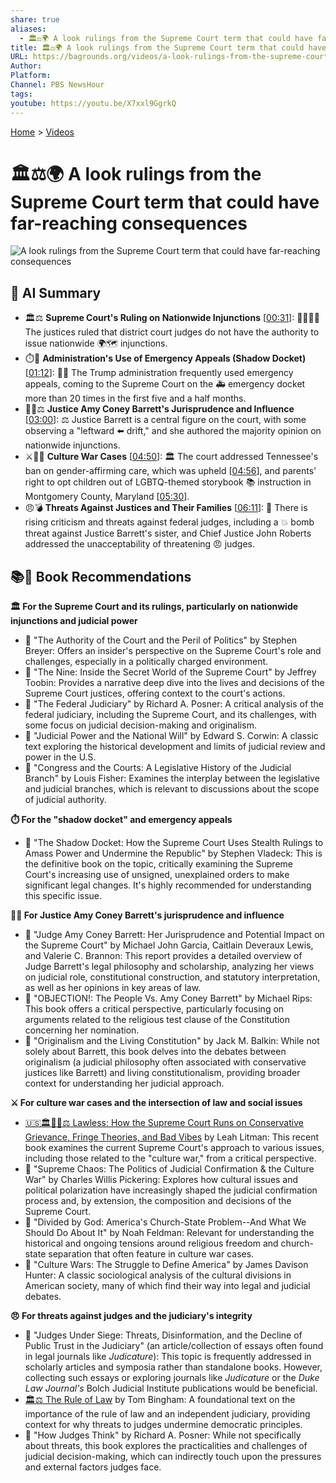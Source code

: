 ```yaml
---
share: true
aliases:
  - 🏛️⚖️🌍 A look rulings from the Supreme Court term that could have far-reaching consequences
title: 🏛️⚖️🌍 A look rulings from the Supreme Court term that could have far-reaching consequences
URL: https://bagrounds.org/videos/a-look-rulings-from-the-supreme-court-term-that-could-have-far-reaching-consequences
Author:
Platform:
Channel: PBS NewsHour
tags:
youtube: https://youtu.be/X7xxl9GgrkQ
---
```

[Home](../index.md) > [Videos](./index.md)  
# 🏛️⚖️🌍 A look rulings from the Supreme Court term that could have far-reaching consequences  
![A look rulings from the Supreme Court term that could have far-reaching consequences](https://youtu.be/X7xxl9GgrkQ)  
  
## 🤖 AI Summary  
* 🏛️⚖️ **Supreme Court's Ruling on Nationwide Injunctions** \[[00:31](http://www.youtube.com/watch?v=X7xxl9GgrkQ&t=31)\]: 👨‍⚖️👩‍⚖️ The justices ruled that district court judges do not have the authority to issue nationwide 🌍🗺️ injunctions.  
* ⏱️🚨 **Administration's Use of Emergency Appeals (Shadow Docket)** \[[01:12](http://www.youtube.com/watch?v=X7xxl9GgrkQ&t=72)\]: 🏃‍♂️ The Trump administration frequently used emergency appeals, coming to the Supreme Court on the 🚑 emergency docket more than 20 times in the first five and a half months.  
* 👩‍⚖️⚖️ **Justice Amy Coney Barrett's Jurisprudence and Influence** \[[03:00](http://www.youtube.com/watch?v=X7xxl9GgrkQ&t=180)\]: ⚖️ Justice Barrett is a central figure on the court, with some observing a "leftward ⬅️ drift," and she authored the majority opinion on nationwide injunctions.  
* ⚔️🏳️‍🌈 **Culture War Cases** \[[04:50](http://www.youtube.com/watch?v=X7xxl9GgrkQ&t=290)\]: 🏛️ The court addressed Tennessee's ban on gender-affirming care, which was upheld \[[04:56](http://www.youtube.com/watch?v=X7xxl9GgrkQ&t=296)\], and parents' right to opt children out of LGBTQ-themed storybook 📚 instruction in Montgomery County, Maryland \[[05:30](http://www.youtube.com/watch?v=X7xxl9GgrkQ&t=330)\].  
* 😠💣 **Threats Against Justices and Their Families** \[[06:11](http://www.youtube.com/watch?v=X7xxl9GgrkQ&t=371)\]: 📢 There is rising criticism and threats against federal judges, including a 💥 bomb threat against Justice Barrett's sister, and Chief Justice John Roberts addressed the unacceptability of threatening 😠 judges.  
  
## 📚📖 Book Recommendations  
**🏛️ For the Supreme Court and its rulings, particularly on nationwide injunctions and judicial power**  
* 📖 "The Authority of the Court and the Peril of Politics" by Stephen Breyer: Offers an insider's perspective on the Supreme Court's role and challenges, especially in a politically charged environment.  
* 📖 "The Nine: Inside the Secret World of the Supreme Court" by Jeffrey Toobin: Provides a narrative deep dive into the lives and decisions of the Supreme Court justices, offering context to the court's actions.  
* 📖 "The Federal Judiciary" by Richard A. Posner: A critical analysis of the federal judiciary, including the Supreme Court, and its challenges, with some focus on judicial decision-making and originalism.  
* 📖 "Judicial Power and the National Will" by Edward S. Corwin: A classic text exploring the historical development and limits of judicial review and power in the U.S.  
* 📖 "Congress and the Courts: A Legislative History of the Judicial Branch" by Louis Fisher: Examines the interplay between the legislative and judicial branches, which is relevant to discussions about the scope of judicial authority.  
  
**⏱️ For the "shadow docket" and emergency appeals**  
* 📖 "The Shadow Docket: How the Supreme Court Uses Stealth Rulings to Amass Power and Undermine the Republic" by Stephen Vladeck: This is the definitive book on the topic, critically examining the Supreme Court's increasing use of unsigned, unexplained orders to make significant legal changes. It's highly recommended for understanding this specific issue.  
  
**👩‍⚖️ For Justice Amy Coney Barrett's jurisprudence and influence**  
* 📖 "Judge Amy Coney Barrett: Her Jurisprudence and Potential Impact on the Supreme Court" by Michael John Garcia, Caitlain Deveraux Lewis, and Valerie C. Brannon: This report provides a detailed overview of Judge Barrett's legal philosophy and scholarship, analyzing her views on judicial role, constitutional construction, and statutory interpretation, as well as her opinions in key areas of law.  
* 📖 "OBJECTION!: The People Vs. Amy Coney Barrett" by Michael Rips: This book offers a critical perspective, particularly focusing on arguments related to the religious test clause of the Constitution concerning her nomination.  
* 📖 "Originalism and the Living Constitution" by Jack M. Balkin: While not solely about Barrett, this book delves into the debates between originalism (a judicial philosophy often associated with conservative justices like Barrett) and living constitutionalism, providing broader context for understanding her judicial approach.  
  
**⚔️ For culture war cases and the intersection of law and social issues**  
* [🇺🇸🏛️🚫📜⚖️ Lawless: How the Supreme Court Runs on Conservative Grievance, Fringe Theories, and Bad Vibes](../books/lawless-how-the-supreme-court-runs-on-conservative-grievance-fringe-theories-and-bad-vibes.md) by Leah Litman: This recent book examines the current Supreme Court's approach to various issues, including those related to the "culture war," from a critical perspective.  
* 📖 "Supreme Chaos: The Politics of Judicial Confirmation & the Culture War" by Charles Willis Pickering: Explores how cultural issues and political polarization have increasingly shaped the judicial confirmation process and, by extension, the composition and decisions of the Supreme Court.  
* 📖 "Divided by God: America's Church-State Problem--And What We Should Do About It" by Noah Feldman: Relevant for understanding the historical and ongoing tensions around religious freedom and church-state separation that often feature in culture war cases.  
* 📖 "Culture Wars: The Struggle to Define America" by James Davison Hunter: A classic sociological analysis of the cultural divisions in American society, many of which find their way into legal and judicial debates.  
  
**😠 For threats against judges and the judiciary's integrity**  
* 📖 "Judges Under Siege: Threats, Disinformation, and the Decline of Public Trust in the Judiciary" (an article/collection of essays often found in legal journals like _Judicature_): This topic is frequently addressed in scholarly articles and symposia rather than standalone books. However, collecting such essays or exploring journals like _Judicature_ or the _Duke Law Journal's_ Bolch Judicial Institute publications would be beneficial.  
* [🏛️⚖️ The Rule of Law](../books/the-rule-of-law.md) by Tom Bingham: A foundational text on the importance of the rule of law and an independent judiciary, providing context for why threats to judges undermine democratic principles.  
* 📖 "How Judges Think" by Richard A. Posner: While not specifically about threats, this book explores the practicalities and challenges of judicial decision-making, which can indirectly touch upon the pressures and external factors judges face.
